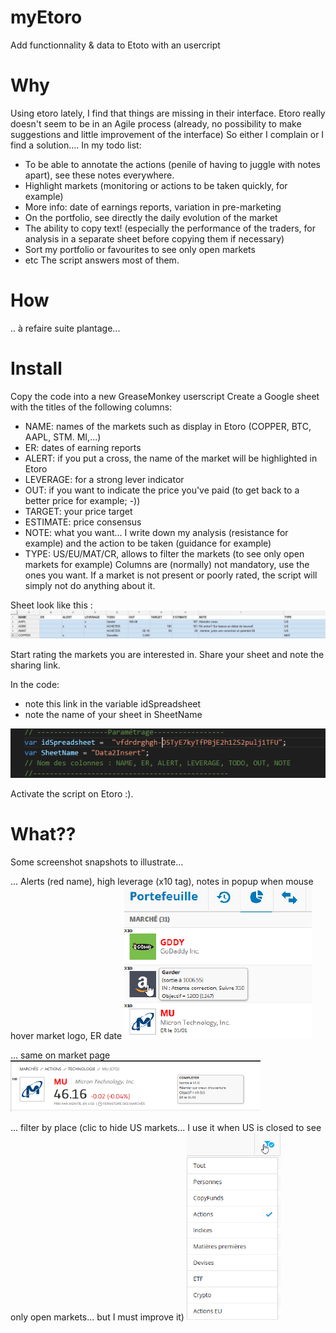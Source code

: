# myEtoro
Add functionnality &amp; data to Etoto with an usercript

# Why
Using etoro lately, I find that things are missing in their interface. 
Etoro really doesn't seem to be in an Agile process (already, no possibility to make suggestions and little improvement of the interface)
So either I complain or I find a solution.... 
In my todo list:
- To be able to annotate the actions (penile of having to juggle with notes apart), see these notes everywhere.
- Highlight markets (monitoring or actions to be taken quickly, for example)
- More info: date of earnings reports, variation in pre-marketing
- On the portfolio, see directly the daily evolution of the market 
- The ability to copy text! (especially the performance of the traders, for analysis in a separate sheet before copying them if necessary)
- Sort my portfolio or favourites to see only open markets
- etc
The script answers most of them. 


# How
.. à refaire suite plantage...




# Install
Copy the code into a new GreaseMonkey userscript
Create a Google sheet with the titles of the following columns:
- NAME: names of the markets such as display in Etoro (COPPER, BTC, AAPL, STM. MI,...)
- ER: dates of earning reports
- ALERT: if you put a cross, the name of the market will be highlighted in Etoro
- LEVERAGE: for a strong lever indicator 
- OUT: if you want to indicate the price you've paid (to get back to a better price for example; -))
- TARGET: your price target
- ESTIMATE: price consensus
- NOTE: what you want... I write down my analysis (resistance for example) and the action to be taken (guidance for example)
- TYPE: US/EU/MAT/CR, allows to filter the markets (to see only open markets for example)
Columns are (normally) not mandatory, use the ones you want. If a market is not present or poorly rated, the script will simply not do anything about it.

Sheet look like this :
![My image](img/googleSheets.png)

Start rating the markets you are interested in.
Share your sheet and note the sharing link.


In the code:
- note this link in the variable idSpreadsheet
- note the name of your sheet in SheetName

![My image](img/var_script.png)

Activate the script on Etoro :).


# What??
Some screenshot snapshots to illustrate...

... Alerts (red name), high leverage (x10 tag), notes in popup when mouse hover market logo, ER date
![My image](img/portfolio1.png) 

... same on market page
![My image](img/market.png)

... filter by place (clic to hide US markets... I use it when US is closed to see only open markets... but I must improve it)
![My image](img/FilterEU.png)

